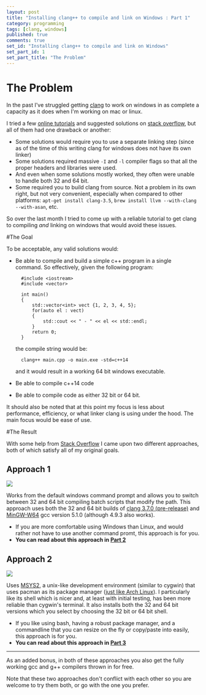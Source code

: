 ```yaml
---
layout: post
title: "Installing clang++ to compile and link on Windows : Part 1"
category: programming
tags: [clang, windows]
published: true
comments: true
set_id: "Installing clang++ to compile and link on Windows"
set_part_id: 1
set_part_title: "The Problem"
---
```


# The Problem

In the past I've struggled getting [clang](clang.llvm.org) to work on windows in as complete a capacity as it does when I'm working on mac or linux.

I tried a few [online tutorials](https://yongweiwu.wordpress.com/2014/12/24/installing-clang-3-5-for-windows/) and suggested solutions on [stack overflow](http://stackoverflow.com/a/9427377/928062), but all of them had one drawback or another:

- Some solutions would require you to use a separate linking step (since as of the time of this writing clang for windows does not have its own linker)
- Some solutions required massive `-I` and `-l` compiler flags so that all the proper headers and libraries were used.
- And even when some solutions mostly worked, they often were unable to handle both 32 and 64 bit.
- Some required you to build clang from source. Not a problem in its own right, but not very convenient, especially when compared to other platforms: `apt-get install clang-3.5`, `brew install llvm --with-clang --with-asan`, etc.

So over the last month I tried to come up with a reliable tutorial to get clang to compiling *and* linking on windows that would avoid these issues.

<!-- more -->

#The Goal

To be acceptable, any valid solutions would:

- Be able to compile and build a simple c++ program in a single command. So effectively, given the following program:

        #include <iostream>
        #include <vector>
    
        int main()
        {
            std::vector<int> vect {1, 2, 3, 4, 5};
            for(auto el : vect)
            {
                std::cout << " - " << el << std::endl;
            }
            return 0;
        }
    
	the compile string would be:

    	clang++ main.cpp -o main.exe -std=c++14
    
	and it would result in a working 64 bit windows executable.
    
- Be able to compile c++14 code
- Be able to compile code as either 32 bit or 64 bit.

It should also be noted that at this point my focus is less about performance, efficiency, or what linker clang is using under the hood. The main focus would be ease of use.

#The Result

With some help from [Stack Overflow](http://stackoverflow.com/questions/32239122/what-do-you-need-to-install-to-use-clang-on-windows-to-build-c14-for-64-bit) I came upon two different approaches, both of which satisfy all of my original goals.


## Approach 1

<img src=http://i.imgur.com/UXbYbAO.png />

Works from the default windows command prompt and allows you to switch between 32 and 64 bit compiling batch scripts that modify the path. This approach uses both the 32 and 64 bit builds of [clang 3.7.0 (pre-release)](http://llvm.org/pre-releases/3.7.0/) and [MinGW-W64](http://sourceforge.net/projects/mingw-w64) gcc version 5.1.0 (although 4.9.3 also works).

  - If you are more comfortable using Windows than Linux, and would rather not have to use another command promt, this approach is for you.
  - **You can read about this approach in [Part 2](http://blog.johannesmp.com/2015/09/01/installing-clang-on-windows-pt2/)**


## Approach 2

<img src=http://i.imgur.com/b0ijGq1.png />

Uses [MSYS2](https://msys2.github.io/), a unix-like development environment (similar to cygwin) that uses pacman as its package manager ([just like Arch Linux](https://wiki.archlinux.org/index.php/Pacman)). I particularly like its shell which is nicer and, at least with initial testing, has been more reliable than cygwin's terminal. It also installs both the 32 and 64 bit versions which you select by choosing the 32 bit or 64 bit shell.

  - If you like using bash, having a robust package manager, and a commandline that you can resize on the fly or copy/paste into easily, this approach is for you.
  - **You can read about this approach in [Part 3](http://blog.johannesmp.com/2015/09/01/installing-clang-on-windows-pt3/)**


----

As an added bonus, in both of these approaches you also get the fully working gcc and g++ compilers thrown in for free.

Note that these two approaches don't conflict with each other so you are welcome to try them both, or go with the one you prefer.
